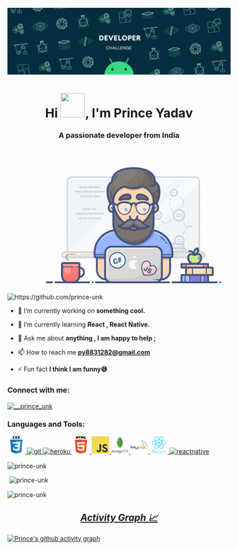 ![MasterHead](https://github.com/prince-unk/prince-unk/blob/main/Banner/Banner.gif)
<h1 align="center">Hi <img src="https://github.com/mitul3737/mitul3737/blob/main/Wave.gif" height="55px" width="55px">, I'm Prince Yadav</h1>
<h3 align="center">A passionate developer from India</h3>
<img align="right" alt="Coding" width="440" src="https://github.com/prince-unk/prince-unk/blob/main/Banner/Programmer_Uncle.gif">
<p align="left"> 
  <img src="https://komarev.com/ghpvc/?username=prince-unk&label=Profile%20Views&color=blue&style=plastic" alt="https://github.com/prince-unk" />
</p>


- 🔭 I’m currently working on **something cool.**

- 🌱 I’m currently learning **React , React Native.**

- 💬 Ask me about **anything , I am happy to help ;**

- 📫 How to reach me **py8831282@gmail.com**

- ⚡ Fun fact **I think I am funny😅**

<h3 align="left">Connect with me:</h3>
<p align="left">
<a href="https://instagram.com/__prince_unk" target="blank"><img align="center" src="https://raw.githubusercontent.com/rahuldkjain/github-profile-readme-generator/master/src/images/icons/Social/instagram.svg" alt="__prince_unk" height="30" width="40" /></a>
</p>

<h3 align="left">Languages and Tools:</h3>
<p align="left"> <a href="https://www.w3schools.com/css/" target="_blank" rel="noreferrer">
<img src="https://raw.githubusercontent.com/devicons/devicon/master/icons/css3/css3-original-wordmark.svg" alt="css3" width="40" height="40"/> </a> <a href="https://git-scm.com/" target="_blank" rel="noreferrer"> <img src="https://www.vectorlogo.zone/logos/git-scm/git-scm-icon.svg" alt="git" width="40" height="40"/> </a> <a href="https://heroku.com" target="_blank" rel="noreferrer"> <img src="https://www.vectorlogo.zone/logos/heroku/heroku-icon.svg" alt="heroku" width="40" height="40"/> </a> <a href="https://www.w3.org/html/" target="_blank" rel="noreferrer"> <img src="https://raw.githubusercontent.com/devicons/devicon/master/icons/html5/html5-original-wordmark.svg" alt="html5" width="40" height="40"/> </a> <a href="https://developer.mozilla.org/en-US/docs/Web/JavaScript" target="_blank" rel="noreferrer"> <img src="https://raw.githubusercontent.com/devicons/devicon/master/icons/javascript/javascript-original.svg" alt="javascript" width="40" height="40"/> </a> <a href="https://www.mongodb.com/" target="_blank" rel="noreferrer"> <img src="https://raw.githubusercontent.com/devicons/devicon/master/icons/mongodb/mongodb-original-wordmark.svg" alt="mongodb" width="40" height="40"/> </a> <a href="https://www.mysql.com/" target="_blank" rel="noreferrer"> <img src="https://raw.githubusercontent.com/devicons/devicon/master/icons/mysql/mysql-original-wordmark.svg" alt="mysql" width="40" height="40"/> </a> <a href="https://reactjs.org/" target="_blank" rel="noreferrer"> <img src="https://raw.githubusercontent.com/devicons/devicon/master/icons/react/react-original-wordmark.svg" alt="react" width="40" height="40"/> </a> <a href="https://reactnative.dev/" target="_blank" rel="noreferrer"> <img src="https://reactnative.dev/img/header_logo.svg" alt="reactnative" width="40" height="40"/> </a> </p>

<p><img align="center" src="https://github-readme-stats.vercel.app/api/top-langs?username=prince-unk&show_icons=true&theme=highcontrast&hide_border=false&locale=en&layout=compact" alt="prince-unk" /></p>
<p>&nbsp;<img align="center" src="https://github-readme-stats.vercel.app/api?username=prince-unk&show_icons=true&locale=en&theme=highcontrast" alt="prince-unk" /></p>
<p><img align="center" src="https://github-readme-streak-stats.herokuapp.com/?user=prince-unk&show_icons=true&theme=highcontrast" alt="prince-unk" /></p>

<!--[![Prince's GitHub activity graph](https://activity-graph.herokuapp.com/graph?username=prince-unk&&theme=xcode)](https://github.com/prince-unk)-->
 
 <h2 align='center'><i><a href="https://github.com/prince-unk/github-readme-activity-graph">Activity Graph 📈</i></h2>
<p align="center">
<!-- <a href="https://github.com/prince-unk/github-readme-activity-graph#gh-light-mode-only">
 <img src="https://github-readme-activity-graph.cyclic.app/graph?username=prince-unk&theme=react&area=true&hide_border=true#gh-light-mode-only" width="100%">
</a>
<a href="https://github.com/prince-unk/github-readme-activity-graph#gh-dark-mode-only">
 <img src="https://github-readme-activity-graph.cyclic.app/graph?username=prince-unk&theme=dracula&area=true&hide_border=true#gh-dark-mode-only" width="100%">
</a> -->

 
 [![Prince's github activity graph](https://github-readme-activity-graph.cyclic.app/graph?username=prince-unk&bg_color=000000&color=ffffff&line=00ffe1&point=00ff33&area=true&hide_border=true)](https://github.com/prince-unk/github-readme-activity-graph)

 </p>
